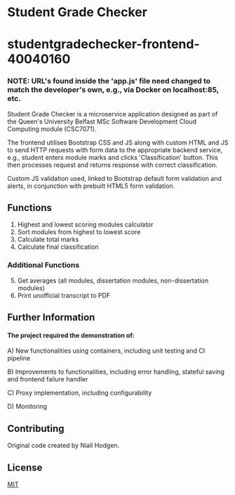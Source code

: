# Student Grade Checker

# studentgradechecker-frontend-40040160

### NOTE: URL's found inside the 'app.js' file need changed to match the developer's own, e.g., via Docker on localhost:85, etc.

Student Grade Checker is a microservice application designed as part of the Queen's University Belfast MSc Software Development Cloud Computing module (CSC7071).

The frontend utilises Bootstrap CSS and JS along with custom HTML and JS to send HTTP requests with form data to the appropriate backend service, e.g., student
enters module marks and clicks 'Classification' button. This then processes request and returns response with correct classification.

Custom JS validation used, linked to Bootstrap default form validation and alerts, in conjunction with prebuilt HTML5 form validation.

## Functions

1. Highest and lowest scoring modules calculator
2. Sort modules from highest to lowest score
3. Calculate total marks
4. Calculate final classification

### Additional Functions

5. Get averages (all modules, dissertation modules, non-dissertation modules)
6. Print unofficial transcript to PDF

## Further Information

#### The project required the demonstration of:

A) New functionalities using containers, including unit testing and CI pipeline

B) Improvements to functionalities, including error handling, stateful saving and frontend failure handler

C) Proxy implementation, including configurability

D) Monitoring

## Contributing
Original code created by Niall Hodgen.

## License
[MIT](https://choosealicense.com/licenses/mit/)
